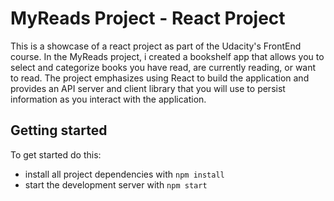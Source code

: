 # MyReads Project - React Project

This is a showcase of a react project as part of the Udacity's FrontEnd course. 
In the MyReads project, i created a bookshelf app that allows you to select and categorize books you have read, are currently reading, or want to read. The project emphasizes using React to build the application and provides an API server and client library that you will use to persist information as you interact with the application.

## Getting started

To get started do this:

* install all project dependencies with `npm install`
* start the development server with `npm start`
